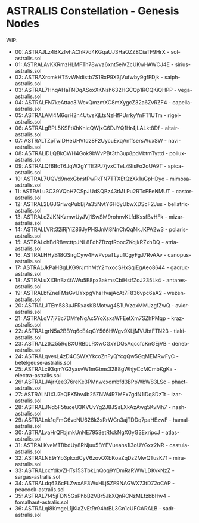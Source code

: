 # ASTRALIS Constellation - Genesis Nodes


WIP:

- 00: ASTRAJLz4BXzfvhAChR7d4KGqaUJ3HaQZZ8CiaTF9HrX - sol-astralis.sol
- 01: ASTRALAvKKRmzHLMFTn78wva6xnt5eiVZcUKwHAWCJ4E - sirius-astralis.sol
- 02: ASTRAXrcmkHT5vWNdistb7S1RxP9X3jVufwby9gfFDjk - saiph-astralis.sol
- 03: ASTRAL7HhqAHaTNDqASoxXKNsh632HGCQp1RCQKiQHPP - vega-astralis.sol
- 04: ASTRALFN7keAttac3iWcxQmzmXC8mXygcZ32a6ZvRZF4 - capella-astralis.sol
- 05: ASTRALAM4M6qrH2n4UtvsKjLtsNzHfPUrrkyYnFT1UTm - rigel-astralis.sol
- 06: ASTRALgBPL5KSFtXhKhicQWjxC6DJYQ1Hr4jLALkt8Df - altair-astralis.sol
- 07: ASTRALTZpTwiDHeUHVtdz8F2UycuExqAnffsersWuxSW - navi-astralis.sol
- 08: ASTRALiDLQBkCWH4Gok9bWvPBt3th3up8pdVbtmTyttd - pollux-astralis.sol
- 09: ASTRALQf6BcT6JqW2gYTE2PJ7jvxCTeL49isFo2oUA9T - spica-astralis.sol
- 10: ASTRAL7UQVd9noxGbrstPwPkTN7TTXEtQzXk1uGpHDyo - mimosa-astralis.sol
- 11: ASTRALu3C39VQbH7CSpJUdSQBz43tMLPu2RTcFEeNMUT - castor-astralis.sol
- 12: ASTRAL2LGJGriwqPubBj7a35NvtY6H6yUbwXDScF2Jus - bellatrix-astralis.sol
- 13: ASTRALcZJKNKzmwUyJVj1SwSM9rohnvKLfdKssfBvHFk - mizar-astralis.sol
- 14: ASTRALLVRt32iRjYiZ86JyPHSJnM8NnChQqNkJKPA2w3 - polaris-astralis.sol	
- 15: ASTRALchBdR8wcttpJNL8FdhZBzqfRoocZKqjkRZxhDQ - atria-astralis.sol
- 16: ASTRALHHyB18QSirgCyw4FwPvpaTLyu1CgyFgJ7RvAAv - canopus-astralis.sol
- 17: ASTRALJkPaHBgLKG9rJmhMtY2mxocSHxSqiEgAeo8644 - gacrux-astralis.sol
- 18: ASTRALuXXBnBz4fAWu5E8px3akmsCbiHstfZoJ235Lk4 - antares-astralis.sol
- 19: ASTRALbfZneFMsGvUYxpgVhsHvajAcAt7F836vpc6aA2 - wezen-astralis.sol
- 20: ASTRALJTEm583uJFRxasKBMotwg4S1UVzoxMMJzgfZwQ - avior-astralis.sol
- 21: ASTRALqV7j78c7DMfeNgAc5YoXsxaWFEetXm7SZhPMqp - kraz-astralis.sol
- 22: ASTRALgrN5a2BBYq6cE4qCY566HWgv9XLjMVUbtFTN23 - tiaki-astralis.sol
- 23: ASTRALztkz55RqBXURBbLRXwCGxYDQsAqccfcKnGEjVB - deneb-astralis.sol
- 24: ASTRALqvesL4zD4CSWXYkcoZnFyQYcgQw5GqMEMRwFyC - betelgeuse-astralis.sol
- 25: ASTRALc93qmYG3yasvW1mGtms3288gWhjyCcMCmbKgKa - electra-astralis.sol
- 26: ASTRALJAjrKee376reKe3PMnwcxombfd3BPpWbW83LSc - phact-astralis.sol
- 27: ASTRALN1XU7eQEK5hv4b25ZNW4R7MFx7gdN1iDq8DzTt - izar-astralis.sol
- 28: ASTRALJNd5F5tuceU3KVUvYg2J8JSsLXkAzAwg5KvMh7 - nash-astralis.sol
- 29: ASTRALnk1qFmG6vcNU628k3sRrWCn3ajTDDq7paHEzwF - hamal-astralis.sol
- 30: ASTRALvaHrQFbjmkUnNE7953etRfckNgXGyG3ExripcJ - atlas-astralis.sol
- 31: ASTRALKveMTBbdUy8RNjuu5BYEVueahs1i3oUYGxz2NR - castula-astralis.sol
- 32: ASTRALNE9rYb3pkxdCyV6zovQXbKoaZqDz2MwQTusK71 - mira-astralis.sol
- 33: ASTRALcxYdkvZHTs153TbkLnQoq9YDmRaRWWLDKvkNzZ - sargas-astralis.sol
- 34: ASTRALdq636cFLZwxAF3WuHLjSZF9NAGWX73tD72oCAP - peacock-astralis.sol
- 35: ASTRAL7f45jFDN5GsPhbB2VBr5JkXQnRCNzMLfzbbHw4 - fomalhaut-astralis.sol
- 36: ASTRALqi8KmgeL1jKiaZvEtRr94htBL3Gn1cUFGARALB - sadr-astralis.sol
